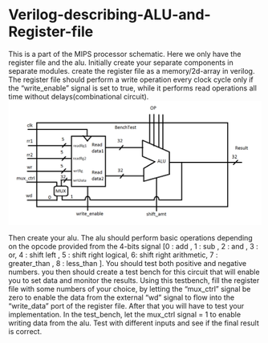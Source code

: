 # Verilog-describing-ALU-and-Register-file
This is a part of the MIPS processor schematic. Here we only have the register file and the alu. 
Initially create your separate components in separate modules. 
create the register file as a memory/2d-array in verilog. 
The register file should perform a write operation every clock cycle only if the “write_enable” signal is set to true, 
while it performs read operations all time without delays(combinational circuit). 
![alt text](https://github.com/AhmedSadek60/Verilog-describing-ALU-and-Register-file/blob/master/pic.png)

Then create your alu. The alu should perform basic operations depending on the opcode provided from the 4-bits signal 
[0 : add , 1 : sub , 2 : and , 3 : or, 4 : shift left , 5 : shift right logical, 6: shift right arithmetic,
 7 : greater_than , 8 : less_than ]. You should test both positive and negative numbers. 
you then should create a test bench for this circuit that will enable you to set data and monitor the results. 
Using this testbench, fill the register file with some numbers of your choice, by letting the “mux_ctrl” signal be zero 
to enable the data from the external “wd” signal to flow into the “write_data” port of the register file. 
After that you will have to test your implementation. 
In the test_bench, let the mux_ctrl signal = 1 to enable writing data from the alu.
Test with different inputs and see if the final result is correct. 
